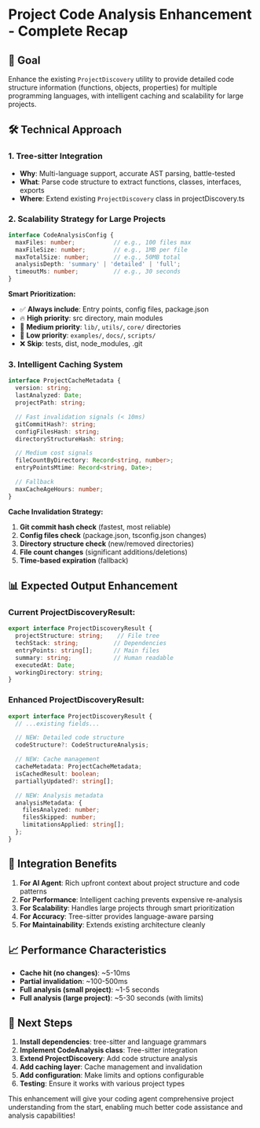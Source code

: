 # Project Code Analysis Enhancement - Complete Recap

## 🎯 **Goal**
Enhance the existing `ProjectDiscovery` utility to provide detailed code structure information (functions, objects, properties) for multiple programming languages, with intelligent caching and scalability for large projects.

## 🛠 **Technical Approach**

### **1. Tree-sitter Integration**
- **Why**: Multi-language support, accurate AST parsing, battle-tested
- **What**: Parse code structure to extract functions, classes, interfaces, exports
- **Where**: Extend existing `ProjectDiscovery` class in projectDiscovery.ts

### **2. Scalability Strategy for Large Projects**
```typescript
interface CodeAnalysisConfig {
  maxFiles: number;           // e.g., 100 files max
  maxFileSize: number;        // e.g., 1MB per file
  maxTotalSize: number;       // e.g., 50MB total
  analysisDepth: 'summary' | 'detailed' | 'full';
  timeoutMs: number;          // e.g., 30 seconds
}
```

**Smart Prioritization:**
- ✅ **Always include**: Entry points, config files, package.json
- 🔥 **High priority**: src directory, main modules
- 📁 **Medium priority**: `lib/`, `utils/`, `core/` directories
- 📝 **Low priority**: `examples/`, `docs/`, `scripts/`
- ❌ **Skip**: tests, dist, node_modules, .git

### **3. Intelligent Caching System**
```typescript
interface ProjectCacheMetadata {
  version: string;
  lastAnalyzed: Date;
  projectPath: string;

  // Fast invalidation signals (< 10ms)
  gitCommitHash?: string;
  configFilesHash: string;
  directoryStructureHash: string;

  // Medium cost signals
  fileCountByDirectory: Record<string, number>;
  entryPointsMtime: Record<string, Date>;

  // Fallback
  maxCacheAgeHours: number;
}
```

**Cache Invalidation Strategy:**
1. **Git commit hash check** (fastest, most reliable)
2. **Config files check** (package.json, tsconfig.json changes)
3. **Directory structure check** (new/removed directories)
4. **File count changes** (significant additions/deletions)
5. **Time-based expiration** (fallback)

## 📊 **Expected Output Enhancement**

### **Current ProjectDiscoveryResult:**
```typescript
export interface ProjectDiscoveryResult {
  projectStructure: string;    // File tree
  techStack: string;          // Dependencies
  entryPoints: string[];      // Main files
  summary: string;            // Human readable
  executedAt: Date;
  workingDirectory: string;
}
```

### **Enhanced ProjectDiscoveryResult:**
```typescript
export interface ProjectDiscoveryResult {
  // ...existing fields...

  // NEW: Detailed code structure
  codeStructure?: CodeStructureAnalysis;

  // NEW: Cache management
  cacheMetadata: ProjectCacheMetadata;
  isCachedResult: boolean;
  partiallyUpdated?: string[];

  // NEW: Analysis metadata
  analysisMetadata: {
    filesAnalyzed: number;
    filesSkipped: number;
    limitationsApplied: string[];
  };
}
```

## 🎯 **Integration Benefits**

1. **For AI Agent**: Rich upfront context about project structure and code patterns
2. **For Performance**: Intelligent caching prevents expensive re-analysis
3. **For Scalability**: Handles large projects through smart prioritization
4. **For Accuracy**: Tree-sitter provides language-aware parsing
5. **For Maintainability**: Extends existing architecture cleanly

## 📈 **Performance Characteristics**

- **Cache hit (no changes)**: ~5-10ms
- **Partial invalidation**: ~100-500ms
- **Full analysis (small project)**: ~1-5 seconds
- **Full analysis (large project)**: ~5-30 seconds (with limits)

## 🚀 **Next Steps**

1. **Install dependencies**: tree-sitter and language grammars
2. **Implement CodeAnalysis class**: Tree-sitter integration
3. **Extend ProjectDiscovery**: Add code structure analysis
4. **Add caching layer**: Cache management and invalidation
5. **Add configuration**: Make limits and options configurable
6. **Testing**: Ensure it works with various project types

This enhancement will give your coding agent comprehensive project understanding from the start, enabling much better code assistance and analysis capabilities!
